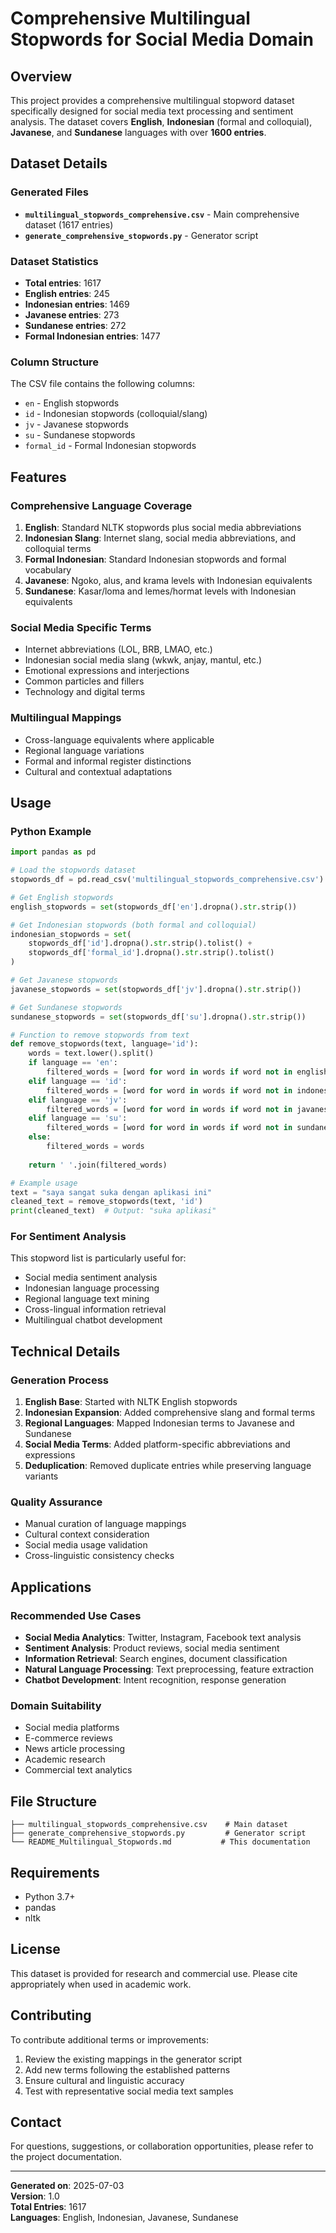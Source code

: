 # Comprehensive Multilingual Stopwords for Social Media Domain

## Overview

This project provides a comprehensive multilingual stopword dataset specifically designed for social media text processing and sentiment analysis. The dataset covers **English**, **Indonesian** (formal and colloquial), **Javanese**, and **Sundanese** languages with over **1600 entries**.

## Dataset Details

### Generated Files
- **`multilingual_stopwords_comprehensive.csv`** - Main comprehensive dataset (1617 entries)
- **`generate_comprehensive_stopwords.py`** - Generator script

### Dataset Statistics
- **Total entries**: 1617
- **English entries**: 245
- **Indonesian entries**: 1469
- **Javanese entries**: 273
- **Sundanese entries**: 272
- **Formal Indonesian entries**: 1477

### Column Structure
The CSV file contains the following columns:
- `en` - English stopwords
- `id` - Indonesian stopwords (colloquial/slang)
- `jv` - Javanese stopwords
- `su` - Sundanese stopwords
- `formal_id` - Formal Indonesian stopwords

## Features

### Comprehensive Language Coverage
1. **English**: Standard NLTK stopwords plus social media abbreviations
2. **Indonesian Slang**: Internet slang, social media abbreviations, and colloquial terms
3. **Formal Indonesian**: Standard Indonesian stopwords and formal vocabulary
4. **Javanese**: Ngoko, alus, and krama levels with Indonesian equivalents
5. **Sundanese**: Kasar/loma and lemes/hormat levels with Indonesian equivalents

### Social Media Specific Terms
- Internet abbreviations (LOL, BRB, LMAO, etc.)
- Indonesian social media slang (wkwk, anjay, mantul, etc.)
- Emotional expressions and interjections
- Common particles and fillers
- Technology and digital terms

### Multilingual Mappings
- Cross-language equivalents where applicable
- Regional language variations
- Formal and informal register distinctions
- Cultural and contextual adaptations

## Usage

### Python Example
```python
import pandas as pd

# Load the stopwords dataset
stopwords_df = pd.read_csv('multilingual_stopwords_comprehensive.csv')

# Get English stopwords
english_stopwords = set(stopwords_df['en'].dropna().str.strip())

# Get Indonesian stopwords (both formal and colloquial)
indonesian_stopwords = set(
    stopwords_df['id'].dropna().str.strip().tolist() + 
    stopwords_df['formal_id'].dropna().str.strip().tolist()
)

# Get Javanese stopwords
javanese_stopwords = set(stopwords_df['jv'].dropna().str.strip())

# Get Sundanese stopwords
sundanese_stopwords = set(stopwords_df['su'].dropna().str.strip())

# Function to remove stopwords from text
def remove_stopwords(text, language='id'):
    words = text.lower().split()
    if language == 'en':
        filtered_words = [word for word in words if word not in english_stopwords]
    elif language == 'id':
        filtered_words = [word for word in words if word not in indonesian_stopwords]
    elif language == 'jv':
        filtered_words = [word for word in words if word not in javanese_stopwords]
    elif language == 'su':
        filtered_words = [word for word in words if word not in sundanese_stopwords]
    else:
        filtered_words = words
    
    return ' '.join(filtered_words)

# Example usage
text = "saya sangat suka dengan aplikasi ini"
cleaned_text = remove_stopwords(text, 'id')
print(cleaned_text)  # Output: "suka aplikasi"
```

### For Sentiment Analysis
This stopword list is particularly useful for:
- Social media sentiment analysis
- Indonesian language processing
- Regional language text mining
- Cross-lingual information retrieval
- Multilingual chatbot development

## Technical Details

### Generation Process
1. **English Base**: Started with NLTK English stopwords
2. **Indonesian Expansion**: Added comprehensive slang and formal terms
3. **Regional Languages**: Mapped Indonesian terms to Javanese and Sundanese
4. **Social Media Terms**: Added platform-specific abbreviations and expressions
5. **Deduplication**: Removed duplicate entries while preserving language variants

### Quality Assurance
- Manual curation of language mappings
- Cultural context consideration
- Social media usage validation
- Cross-linguistic consistency checks

## Applications

### Recommended Use Cases
- **Social Media Analytics**: Twitter, Instagram, Facebook text analysis
- **Sentiment Analysis**: Product reviews, social media sentiment
- **Information Retrieval**: Search engines, document classification
- **Natural Language Processing**: Text preprocessing, feature extraction
- **Chatbot Development**: Intent recognition, response generation

### Domain Suitability
- Social media platforms
- E-commerce reviews
- News article processing
- Academic research
- Commercial text analytics

## File Structure
```
├── multilingual_stopwords_comprehensive.csv    # Main dataset
├── generate_comprehensive_stopwords.py         # Generator script
└── README_Multilingual_Stopwords.md           # This documentation
```

## Requirements
- Python 3.7+
- pandas
- nltk

## License
This dataset is provided for research and commercial use. Please cite appropriately when used in academic work.

## Contributing
To contribute additional terms or improvements:
1. Review the existing mappings in the generator script
2. Add new terms following the established patterns
3. Ensure cultural and linguistic accuracy
4. Test with representative social media text samples

## Contact
For questions, suggestions, or collaboration opportunities, please refer to the project documentation.

---

**Generated on**: 2025-07-03  
**Version**: 1.0  
**Total Entries**: 1617  
**Languages**: English, Indonesian, Javanese, Sundanese
